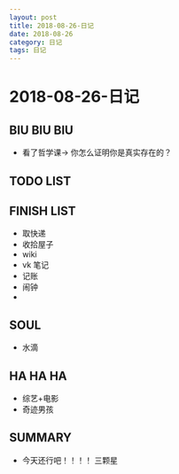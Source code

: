 ```yaml
---
layout: post
title: 2018-08-26-日记
date: 2018-08-26
category: 日记
tags: 日记
---
```

# 2018-08-26-日记
## BIU BIU BIU
+ 看了哲学课-> 你怎么证明你是真实存在的？
 
## TODO LIST

 
## FINISH LIST
+ 取快递
+ 收拾屋子
+ wiki
+ vk 笔记
+ 记账
+ 闹钟
+ 
 
## SOUL
+ 水滴
 
## HA HA HA
+ 综艺+电影
+ 奇迹男孩
 
## SUMMARY
+ 今天还行吧！！！！ 三颗星
 
